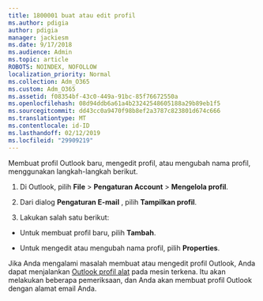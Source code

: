 ```yaml
---
title: 1800001 buat atau edit profil
ms.author: pdigia
author: pdigia
manager: jackiesm
ms.date: 9/17/2018
ms.audience: Admin
ms.topic: article
ROBOTS: NOINDEX, NOFOLLOW
localization_priority: Normal
ms.collection: Adm_O365
ms.custom: Adm_O365
ms.assetid: f08354bf-43c0-449a-91bc-85f76672550a
ms.openlocfilehash: 08d94ddb6a61a4b23242548605188a29b89eb1f5
ms.sourcegitcommit: dd43cc0a9470f98b8ef2a3787c823801d674c666
ms.translationtype: MT
ms.contentlocale: id-ID
ms.lasthandoff: 02/12/2019
ms.locfileid: "29909219"
---
```

Membuat profil Outlook baru, mengedit profil, atau mengubah nama profil, menggunakan langkah-langkah berikut.
  
1. Di Outlook, pilih **File** \> **Pengaturan Account** \> **Mengelola profil**.
    
2. Dari dialog **Pengaturan E-mail** , pilih **Tampilkan profil**.
    
3. Lakukan salah satu berikut:
    
  - Untuk membuat profil baru, pilih **Tambah**.
    
  - Untuk mengedit atau mengubah nama profil, pilih **Properties**.
    
Jika Anda mengalami masalah membuat atau mengedit profil Outlook, Anda dapat menjalankan [Outlook profil alat](https://aka.ms/SaRA-OutlookSetupProfile) pada mesin terkena. Itu akan melakukan beberapa pemeriksaan, dan Anda akan membuat profil Outlook dengan alamat email Anda. 
  


